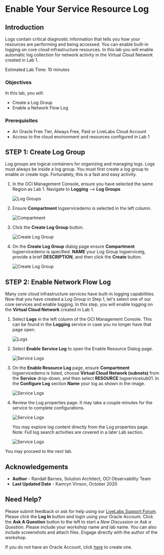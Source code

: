 # Enable Your Service Resource Log

## Introduction

Logs contain critical diagnostic information that tells you how your resources are performing and being accessed. You can enable built-in logging on core cloud infrastructure resources.  In this lab you will enable automatic log collection for network activity in the Virtual Cloud Network created in Lab 1. 


Estimated Lab Time: 10 minutes

### Objectives

In this lab, you will:
* Create a Log Group
* Enable a Network Flow Log

### Prerequisites

* An Oracle Free Tier, Always Free, Paid or LiveLabs Cloud Account
* Access to the cloud environment and resources configured in Lab 1 


## **STEP 1**: Create Log Group

Log groups are logical containers for organizing and managing logs. Logs must always be inside  a log group. You must first create a log group to enable or create logs.  Fortunately, this is a fast and easy activity.

1. In the OCI Management Console, ensure you have selected the same Region as Lab 1.  Navigate to **Logging** --> **Log Groups**

      ![Log Groups](images/log-groups.png)

2. Ensure **Compartment** logservicedemo is selected in the left column.

    ![Compartment](images/select-compartment-2.png)
   
3. Click the **Create Log Group** button.

    ![Create Log Group](images/create-log-group.png)

4. On the **Create Log Group** dialog page ensure **Compartment** logservicedemo is specified.  **NAME** your Log Group logservicelg, provide a brief **DESCRIPTION**, and then click the **Create** button.

    ![Create Log Group](images/create-log-group-wizard.png)


## **STEP 2:** Enable Network Flow Log

Many core cloud infrastructure services have built-in logging capabilities.  Now that you have created a Log Group in Step 1, let's select one of our core services and enable logging.  In this step, you will enable logging on the **Virtual Cloud Network** created in Lab 1.

1. Select **Logs** in the left column of the OCI Management Console.  This can be found in the **Logging** service in case you no longer have that page open. 

    ![Logs](images/logs.png)

2. Select **Enable Service Log** to open the Enable Resource Dialog page.  

    ![Service Logs](images/enable-service-log.png)

3. On the **Enable Resource Log** page, ensure **Compartment** logservicedemo is listed, choose **Virtual Cloud Network (subnets)** from the **Service** drop-down, and then select **RESOURCE** logservicesub01.  In the **Configure Log** section **Name** your log as shown in the image.

    ![Service Logs](images/enable-service-log-wizard.png)

4. Review the Log properties page.  It may take a couple minutes for the service to complete configurations.

    ![Service Logs](images/explore-service-log-1.png)

   You may explore log content directly from the Log properties page. Note: Full log search activities are covered in a later Lab section.

    ![Service Logs](images/explore-service-log-2.png)

You may proceed to the next lab.


## Acknowledgements
* **Author** - Randall Barnes, Solution Architect, OCI Observability Team
* **Last Updated Date** - Kamryn Vinson, October 2020

## Need Help?
Please submit feedback or ask for help using our [LiveLabs Support Forum](https://community.oracle.com/tech/developers/categories/livelabsdiscussions). Please click the **Log In** button and login using your Oracle Account. Click the **Ask A Question** button to the left to start a *New Discussion* or *Ask a Question*.  Please include your workshop name and lab name.  You can also include screenshots and attach files.  Engage directly with the author of the workshop.

If you do not have an Oracle Account, click [here](https://profile.oracle.com/myprofile/account/create-account.jspx) to create one.